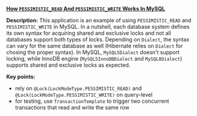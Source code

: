**[How `PESSIMISTIC_READ` And `PESSIMISTIC_WRITE` Works In MySQL](https://github.com/andreipall/Spring-Boot-JPA/tree/master/HibernateSpringBootPessimisticLocks)**
 
**Description:** This application is an example of using `PESSIMISTIC_READ` and `PESSIMISTIC_WRITE` in MySQL. In a nutshell, each database system defines its own syntax for acquiring shared and exclusive locks and not all databases support both types of locks. Depending on `Dialect`, the syntax can vary for the same database as well (Hibernate relies on `Dialect` for chosing the proper syntax). In MySQL, `MySQL5Dialect` doesn't support locking, while InnoDB engine (`MySQL5InnoDBDialect` and `MySQL8Dialect`) supports shared and exclusive locks as expected.

**Key points:**
- rely on `@Lock(LockModeType.PESSIMISTIC_READ)` and `@Lock(LockModeType.PESSIMISTIC_WRITE)` on query-level
- for testing, use `TransactionTemplate` to trigger two concurrent transactions that read and write the same row

